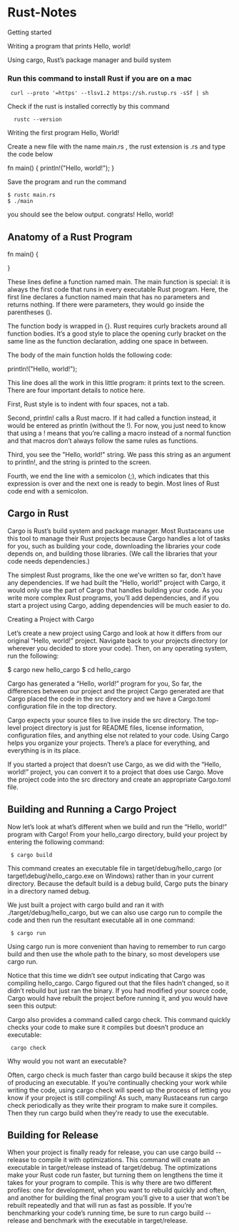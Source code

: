 # Rust-Notes

Getting started

Writing a program that prints Hello, world!

Using cargo, Rust’s package manager and build system

### Run this command to install Rust if you are on a mac 

     curl --proto '=https' --tlsv1.2 https://sh.rustup.rs -sSf | sh
Check if the rust is installed correctly by this command

      rustc --version

Writing the first program Hello, World!

Create a new file with the name main.rs , the rust extension is .rs and type the code below

fn main() {
    println!("Hello, world!");
}

Save the program and run the command

    $ rustc main.rs
    $ ./main

you should see the below output. congrats!
Hello, world!

## Anatomy of a Rust Program

fn main() {

}

These lines define a function named main. The main function is special: it is always the first code that runs in every executable Rust program. Here, the first line declares a function named main that has no parameters and returns nothing. If there were parameters, they would go inside the parentheses ().

The function body is wrapped in {}. Rust requires curly brackets around all function bodies. It’s a good style to place the opening curly bracket on the same line as the function declaration, adding one space in between.

The body of the main function holds the following code:

println!("Hello, world!");

This line does all the work in this little program: it prints text to the screen. There are four important details to notice here.

First, Rust style is to indent with four spaces, not a tab.

Second, println! calls a Rust macro. If it had called a function instead, it would be entered as println (without the !). For now, you just need to know that using a ! means that you’re calling a macro instead of a normal function and that macros don’t always follow the same rules as functions.

Third, you see the "Hello, world!" string. We pass this string as an argument to println!, and the string is printed to the screen.

Fourth, we end the line with a semicolon (;), which indicates that this expression is over and the next one is ready to begin. Most lines of Rust code end with a semicolon.

## Cargo in Rust

Cargo is Rust’s build system and package manager. Most Rustaceans use this tool to manage their Rust projects because Cargo handles a lot of tasks for you, such as building your code, downloading the libraries your code depends on, and building those libraries. (We call the libraries that your code needs dependencies.)

The simplest Rust programs, like the one we’ve written so far, don’t have any dependencies. If we had built the “Hello, world!” project with Cargo, it would only use the part of Cargo that handles building your code. As you write more complex Rust programs, you’ll add dependencies, and if you start a project using Cargo, adding dependencies will be much easier to do.

Creating a Project with Cargo

Let’s create a new project using Cargo and look at how it differs from our original “Hello, world!” project. Navigate back to your projects directory (or wherever you decided to store your code). Then, on any operating system, run the following:

$ cargo new hello_cargo
$ cd hello_cargo

Cargo has generated a “Hello, world!” program for you, So far, the differences between our project and the project Cargo generated are that Cargo placed the code in the src directory and we have a Cargo.toml configuration file in the top directory.

Cargo expects your source files to live inside the src directory. The top-level project directory is just for README files, license information, configuration files, and anything else not related to your code. Using Cargo helps you organize your projects. There’s a place for everything, and everything is in its place.

If you started a project that doesn’t use Cargo, as we did with the “Hello, world!” project, you can convert it to a project that does use Cargo. Move the project code into the src directory and create an appropriate Cargo.toml file.

## Building and Running a Cargo Project

Now let’s look at what’s different when we build and run the “Hello, world!” program with Cargo! From your hello_cargo directory, build your project by entering the following command:

     $ cargo build

This command creates an executable file in target/debug/hello_cargo (or target\debug\hello_cargo.exe on Windows) rather than in your current directory. Because the default build is a debug build, Cargo puts the binary in a directory named debug.

We just built a project with cargo build and ran it with ./target/debug/hello_cargo, but we can also use cargo run to compile the code and then run the resultant executable all in one command:

     $ cargo run

Using cargo run is more convenient than having to remember to run cargo build and then use the whole path to the binary, so most developers use cargo run.

Notice that this time we didn’t see output indicating that Cargo was compiling hello_cargo. Cargo figured out that the files hadn’t changed, so it didn’t rebuild but just ran the binary. If you had modified your source code, Cargo would have rebuilt the project before running it, and you would have seen this output:

Cargo also provides a command called cargo check. This command quickly checks your code to make sure it compiles but doesn’t produce an executable:

     cargo check

Why would you not want an executable? 

Often, cargo check is much faster than cargo build because it skips the step of producing an executable. If you’re continually checking your work while writing the code, using cargo check will speed up the process of letting you know if your project is still compiling! As such, many Rustaceans run cargo check periodically as they write their program to make sure it compiles. Then they run cargo build when they’re ready to use the executable.

## Building for Release

When your project is finally ready for release, you can use cargo build --release to compile it with optimizations. This command will create an executable in target/release instead of target/debug. The optimizations make your Rust code run faster, but turning them on lengthens the time it takes for your program to compile. This is why there are two different profiles: one for development, when you want to rebuild quickly and often, and another for building the final program you’ll give to a user that won’t be rebuilt repeatedly and that will run as fast as possible. If you’re benchmarking your code’s running time, be sure to run cargo build --release and benchmark with the executable in target/release.
